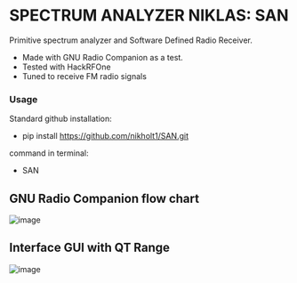 # SPECTRUM ANALYZER NIKLAS: SAN

Primitive spectrum analyzer and Software Defined Radio Receiver.

- Made with GNU Radio Companion as a test.
- Tested with HackRFOne
- Tuned to receive FM radio signals

### Usage
Standard github installation:
- pip install https://github.com/nikholt1/SAN.git

command in terminal:
- SAN



## GNU Radio Companion flow chart

![image](https://github.com/user-attachments/assets/d6e0382d-fb06-48e3-b5df-625cbed04e15)


## Interface GUI with QT Range

![image](https://github.com/user-attachments/assets/7c6081de-6572-408a-a030-26af73131acc)


